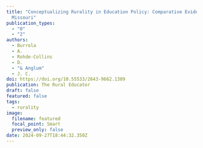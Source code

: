 ```yaml
---
title: "Conceptualizing Rurality in Education Policy: Comparative Evidence from
  Missouri"
publication_types:
  - "0"
  - "2"
authors:
  - Burrola
  - A.
  - Rohde-Collins
  - D.
  - "& Anglum"
  - J. C.
doi: https://doi.org/10.55533/2643-9662.1389
publication: The Rural Educator
draft: false
featured: false
tags:
  - rurality
image:
  filename: featured
  focal_point: Smart
  preview_only: false
date: 2024-09-27T18:44:32.350Z
---
```

